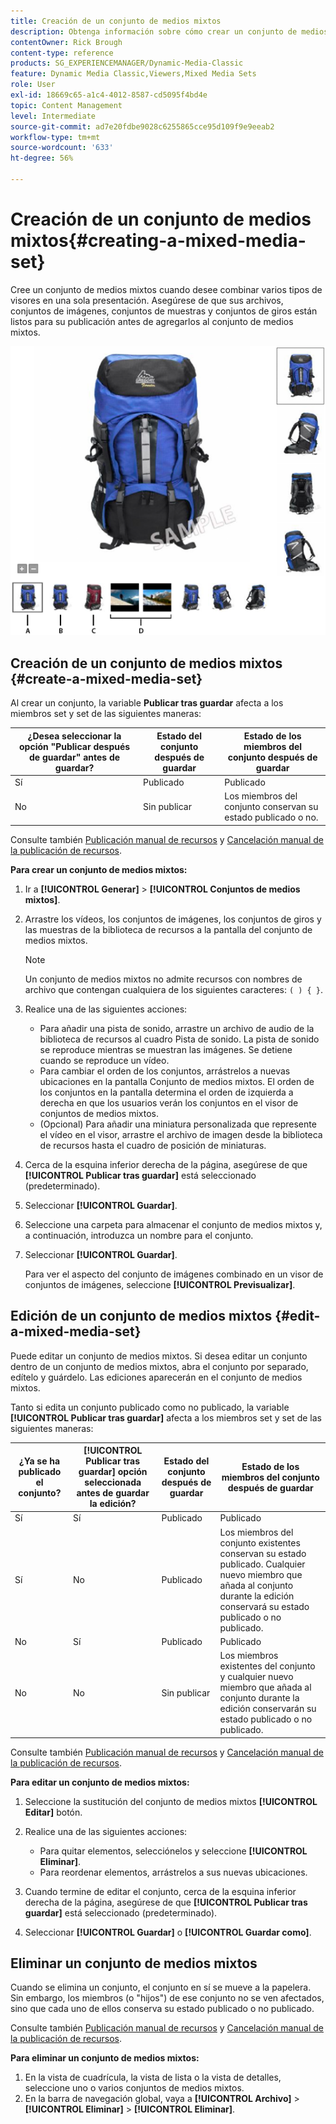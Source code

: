 ```yaml
---
title: Creación de un conjunto de medios mixtos
description: Obtenga información sobre cómo crear un conjunto de medios mixtos en Adobe Dynamic Media Classic.
contentOwner: Rick Brough
content-type: reference
products: SG_EXPERIENCEMANAGER/Dynamic-Media-Classic
feature: Dynamic Media Classic,Viewers,Mixed Media Sets
role: User
exl-id: 18669c65-a1c4-4012-8587-cd5095f4bd4e
topic: Content Management
level: Intermediate
source-git-commit: ad7e20fdbe9028c6255865cce95d109f9e9eeab2
workflow-type: tm+mt
source-wordcount: '633'
ht-degree: 56%

---
```


# Creación de un conjunto de medios mixtos{#creating-a-mixed-media-set}

Cree un conjunto de medios mixtos cuando desee combinar varios tipos de visores en una sola presentación. Asegúrese de que sus archivos, conjuntos de imágenes, conjuntos de muestras y conjuntos de giros están listos para su publicación antes de agregarlos al conjunto de medios mixtos.

![Conjunto de medios mixtos](/help/using/assets/mm_mixed_media_set.png)

## Creación de un conjunto de medios mixtos {#create-a-mixed-media-set}

Al crear un conjunto, la variable **Publicar tras guardar** afecta a los miembros set y set de las siguientes maneras:

| ¿Desea seleccionar la opción &quot;Publicar después de guardar&quot; antes de guardar? | Estado del conjunto después de guardar | Estado de los miembros del conjunto después de guardar |
| --- | --- | --- |
| Sí | Publicado | Publicado |
| No | Sin publicar | Los miembros del conjunto conservan su estado publicado o no. |

Consulte también [Publicación manual de recursos](publishing-files.md#manually_publishing_assets) y [Cancelación manual de la publicación de recursos](publishing-files.md#manually_unpublishing_assets).

**Para crear un conjunto de medios mixtos:**

1. Ir a **[!UICONTROL Generar]** > **[!UICONTROL Conjuntos de medios mixtos]**.
1. Arrastre los vídeos, los conjuntos de imágenes, los conjuntos de giros y las muestras de la biblioteca de recursos a la pantalla del conjunto de medios mixtos.

   >[!NOTE]
   >
   >Un conjunto de medios mixtos no admite recursos con nombres de archivo que contengan cualquiera de los siguientes caracteres: `( ) { }`.

1. Realice una de las siguientes acciones:

   * Para añadir una pista de sonido, arrastre un archivo de audio de la biblioteca de recursos al cuadro Pista de sonido. La pista de sonido se reproduce mientras se muestran las imágenes. Se detiene cuando se reproduce un vídeo.
   * Para cambiar el orden de los conjuntos, arrástrelos a nuevas ubicaciones en la pantalla Conjunto de medios mixtos. El orden de los conjuntos en la pantalla determina el orden de izquierda a derecha en que los usuarios verán los conjuntos en el visor de conjuntos de medios mixtos.
   * (Opcional) Para añadir una miniatura personalizada que represente el vídeo en el visor, arrastre el archivo de imagen desde la biblioteca de recursos hasta el cuadro de posición de miniaturas.

1. Cerca de la esquina inferior derecha de la página, asegúrese de que **[!UICONTROL Publicar tras guardar]** está seleccionado (predeterminado).
1. Seleccionar **[!UICONTROL Guardar]**.
1. Seleccione una carpeta para almacenar el conjunto de medios mixtos y, a continuación, introduzca un nombre para el conjunto.
1. Seleccionar **[!UICONTROL Guardar]**.

   Para ver el aspecto del conjunto de imágenes combinado en un visor de conjuntos de imágenes, seleccione **[!UICONTROL Previsualizar]**.

## Edición de un conjunto de medios mixtos {#edit-a-mixed-media-set}

Puede editar un conjunto de medios mixtos. Si desea editar un conjunto dentro de un conjunto de medios mixtos, abra el conjunto por separado, edítelo y guárdelo. Las ediciones aparecerán en el conjunto de medios mixtos.

Tanto si edita un conjunto publicado como no publicado, la variable **[!UICONTROL Publicar tras guardar]** afecta a los miembros set y set de las siguientes maneras:

| ¿Ya se ha publicado el conjunto? | **[!UICONTROL Publicar tras guardar]** opción seleccionada antes de guardar la edición? | Estado del conjunto después de guardar | Estado de los miembros del conjunto después de guardar |
| --- |--- |--- |--- |
| Sí | Sí | Publicado | Publicado |
| Sí | No | Publicado | Los miembros del conjunto existentes conservan su estado publicado. Cualquier nuevo miembro que añada al conjunto durante la edición conservará su estado publicado o no publicado. |
| No | Sí | Publicado | Publicado |
| No | No | Sin publicar | Los miembros existentes del conjunto y cualquier nuevo miembro que añada al conjunto durante la edición conservarán su estado publicado o no publicado. |

Consulte también [Publicación manual de recursos](publishing-files.md#manually_publishing_assets) y [Cancelación manual de la publicación de recursos](publishing-files.md#manually_unpublishing_assets).

**Para editar un conjunto de medios mixtos:**

1. Seleccione la sustitución del conjunto de medios mixtos **[!UICONTROL Editar]** botón.
1. Realice una de las siguientes acciones:

   * Para quitar elementos, selecciónelos y seleccione **[!UICONTROL Eliminar]**.
   * Para reordenar elementos, arrástrelos a sus nuevas ubicaciones.

1. Cuando termine de editar el conjunto, cerca de la esquina inferior derecha de la página, asegúrese de que **[!UICONTROL Publicar tras guardar]** está seleccionado (predeterminado).
1. Seleccionar **[!UICONTROL Guardar]** o **[!UICONTROL Guardar como]**.

## Eliminar un conjunto de medios mixtos

Cuando se elimina un conjunto, el conjunto en sí se mueve a la papelera. Sin embargo, los miembros (o &quot;hijos&quot;) de ese conjunto no se ven afectados, sino que cada uno de ellos conserva su estado publicado o no publicado.

Consulte también [Publicación manual de recursos](publishing-files.md#manually_publishing_assets) y [Cancelación manual de la publicación de recursos](publishing-files.md#manually_unpublishing_assets).

**Para eliminar un conjunto de medios mixtos:**

1. En la vista de cuadrícula, la vista de lista o la vista de detalles, seleccione uno o varios conjuntos de medios mixtos.
1. En la barra de navegación global, vaya a **[!UICONTROL Archivo]** > **[!UICONTROL Eliminar]** > **[!UICONTROL Eliminar]**.
